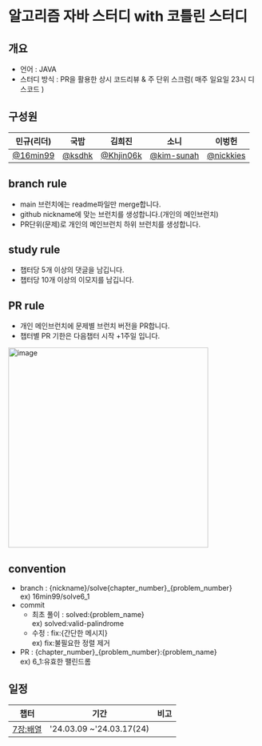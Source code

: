 # 알고리즘 자바 스터디 with 코틀린 스터디
## 개요
- 언어 : JAVA 
- 스터디 방식 : PR을 활용한 상시 코드리뷰 & 주 단위 스크럼( 매주 일요일 23시 디스코드 )

## 구성원

|               민규(리더)                |                 국밥                  |                    김희진                     |               소니                       |               이벙헌               |
|:--------------------------------------:| :------------------------------------: |:------------------------------------------:| :------------------------------------: | :------------------------------------: |  
| [@16min99](https://github.com/16min99) | [@ksdhk](https://github.com/ksdhk) | [@Khjin06k](https://github.com/Khjin06k) | [@kim-sunah](https://github.com/kim-sunah) | [@nickkies](https://github.com/nickkies) |

## branch rule
 - main 브런치에는 readme파일만 merge합니다.
 - github nickname에 맞는 브런치를 생성합니다.(개인의 메인브런치)
 - PR단위(문제)로 개인의 메인브런치 하위 브런치를 생성합니다.

## study rule
 - 챕터당 5개 이상의 댓글을 남깁니다.
 - 챕터당 10개 이상의 이모지를 남깁니다.

## PR rule
 - 개인 메인브런치에 문제별 브런치 버전을 PR합니다.
 - 챕터별 PR 기한은 다음챕터 시작 +1주일 입니다.  
<img width="400" alt="image" src="https://github.com/kr-meetcoding/algorithm-1/assets/65473604/12036b55-b1b1-4f3a-907e-0504641d09dd">

## convention
 - branch : {nickname}/solve{chapter_number}_{problem_number}  
ex) 16min99/solve6_1  
 - commit 
   - 최초 풀이 : solved:{problem_name}  
ex) solved:valid-palindrome
   - 수정 : fix:{간단한 메시지}  
ex) fix:불필요한 정렬 제거  
 - PR : {chapter_number}_{problem_number}:{problem_name}  
ex) 6_1:유효한 팰린드롬

## 일정
| 챕터        | 기간                       | 비고 |
|-----------|--------------------------|----|
| [7장:배열](https://github.com/kr-meetcoding/algorithm-1/wiki/7.-%EB%B0%B0%EC%97%B4) | '24.03.09 ~'24.03.17(24) ||
